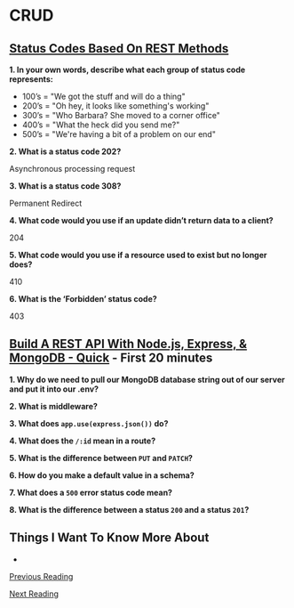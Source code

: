 # CRUD

## [Status Codes Based On REST Methods](https://www.moesif.com/blog/technical/api-design/Which-HTTP-Status-Code-To-Use-For-Every-CRUD-App/)

**1. In your own words, describe what each group of status code represents:**
  
  - 100’s = "We got the stuff and will do a thing"
  - 200’s = "Oh hey, it looks like something's working"
  - 300’s = "Who Barbara? She moved to a corner office"
  - 400’s = "What the heck did you send me?"
  - 500’s = "We're having a bit of a problem on our end"


**2. What is a status code 202?**

Asynchronous processing request

**3. What is a status code 308?**

Permanent Redirect

**4. What code would you use if an update didn’t return data to a client?**

204

**5. What code would you use if a resource used to exist but no longer does?**

410

**6. What is the ‘Forbidden’ status code?**

403


## [Build A REST API With Node.js, Express, & MongoDB - Quick](https://www.youtube.com/channel/UCFbNIlppjAuEX4znoulh0Cw) - First 20 minutes

**1. Why do we need to pull our MongoDB database string out of our server and put it into our .env?**



**2. What is middleware?**


**3. What does `app.use(express.json())` do?**


**4. What does the `/:id` mean in a route?**


**5. What is the difference between `PUT` and `PATCH`?**


**6. How do you make a default value in a schema?**


**7. What does a `500` error status code mean?**


**8. What is the difference between a status `200` and a status `201`?**


## Things I Want To Know More About

-

[Previous Reading](./class-11.md)

[Next Reading](./class-13.md)
